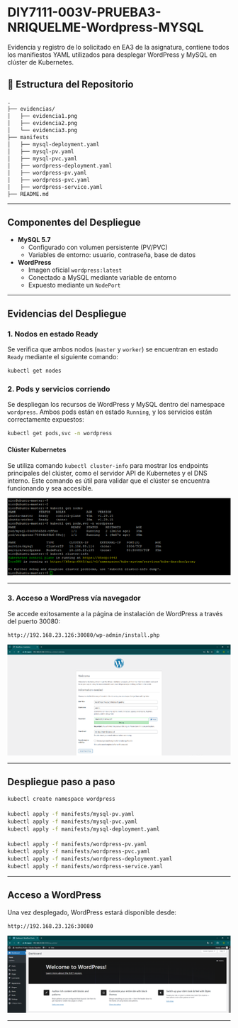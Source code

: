 # DIY7111-003V-PRUEBA3-NRIQUELME-Wordpress-MYSQL
Evidencia y registro de lo solicitado en EA3 de la asignatura, contiene todos los manifiestos YAML utilizados para desplegar WordPress y MySQL en clúster de Kubernetes.


## 📁 Estructura del Repositorio

```
.
├── evidencias/
│   ├── evidencia1.png
│   ├── evidencia2.png
│   └── evidencia3.png
├── manifests
│   ├── mysql-deployment.yaml
│   ├── mysql-pv.yaml
│   ├── mysql-pvc.yaml
│   ├── wordpress-deployment.yaml
│   ├── wordpress-pv.yaml
│   ├── wordpress-pvc.yaml
│   ├── wordpress-service.yaml
├── README.md
```

---

##  Componentes del Despliegue

- **MySQL 5.7**
  - Configurado con volumen persistente (PV/PVC)
  - Variables de entorno: usuario, contraseña, base de datos
- **WordPress**
  - Imagen oficial `wordpress:latest`
  - Conectado a MySQL mediante variable de entorno
  - Expuesto mediante un `NodePort`

---

##  Evidencias del Despliegue

###  1. Nodos en estado Ready

Se verifica que ambos nodos (`master` y `worker`) se encuentran en estado `Ready` mediante el siguiente comando:

```bash
kubectl get nodes
```

###  2. Pods y servicios corriendo

Se despliegan los recursos de WordPress y MySQL dentro del namespace `wordpress`. Ambos pods están en estado `Running`, y los servicios están correctamente expuestos:

```bash
kubectl get pods,svc -n wordpress
```

####  Clúster Kubernetes

Se utiliza comando `kubectl cluster-info` para mostrar los endpoints principales del clúster, como el servidor API de Kubernetes y el DNS interno. Este comando es útil para validar que el clúster se encuentra funcionando y sea accesible.


![kubectl get nodes](evidencias/evidencia1.png)


---

###  3. Acceso a WordPress vía navegador

Se accede exitosamente a la página de instalación de WordPress a través del puerto 30080:

```
http://192.168.23.126:30080/wp-admin/install.php
```

![wordpress nodeport](evidencias/evidencia2.png)


---

##  Despliegue paso a paso

```bash
kubectl create namespace wordpress

kubectl apply -f manifests/mysql-pv.yaml
kubectl apply -f manifests/mysql-pvc.yaml
kubectl apply -f manifests/mysql-deployment.yaml

kubectl apply -f manifests/wordpress-pv.yaml
kubectl apply -f manifests/wordpress-pvc.yaml
kubectl apply -f manifests/wordpress-deployment.yaml
kubectl apply -f manifests/wordpress-service.yaml
```

---

##  Acceso a WordPress

Una vez desplegado, WordPress estará disponible desde:

```
http://192.168.23.126:30080
```

![wordpress nodeport](evidencias/evidencia3.png)

---
